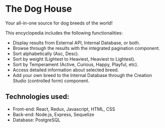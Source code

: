 # The Dog House

Your all-in-one source for dog breeds of the world!

This encyclopedia includes the following functionalities:

- Display results from External API, Internal Database, or both.
- Browse through the results with the integrated pagination component.
- Sort alphabetically (Asc, Desc).
- Sort by weight (Lightest to Heaviest, Heaviest to Lightest).
- Sort by Temperament (Active, Curious, Happy, Playful, etc).
- Access detailed information about selected breed.
- Add your own breed to the Internal Database through the Creation Studio (controlled form) component.

## Technologies used:

- Front-end: React, Redux, Javascript, HTML, CSS
- Back-end: Node.js, Express, Sequelize
- Database: PostgreSQL
